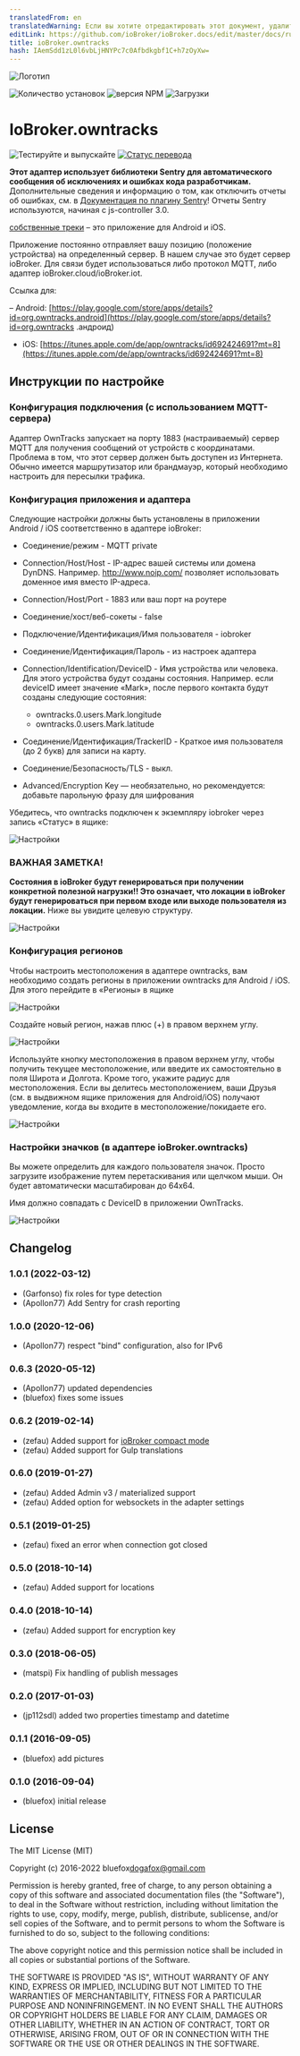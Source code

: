 ```yaml
---
translatedFrom: en
translatedWarning: Если вы хотите отредактировать этот документ, удалите поле «translatedFrom», в противном случае этот документ будет снова автоматически переведен
editLink: https://github.com/ioBroker/ioBroker.docs/edit/master/docs/ru/adapterref/iobroker.owntracks/README.md
title: ioBroker.owntracks
hash: IAemSdd1zL0l6vbLjHNYPc7c0Afbdkgbf1C+h7zOyXw=
---
```

![Логотип](../../../en/adapterref/iobroker.owntracks/admin/owntracks.png)

![Количество установок](http://iobroker.live/badges/owntracks-stable.svg)
![версия NPM](http://img.shields.io/npm/v/iobroker.owntracks.svg)
![Загрузки](https://img.shields.io/npm/dm/iobroker.owntracks.svg)

# IoBroker.owntracks
![Тестируйте и выпускайте](https://github.com/iobroker-community-adapters/ioBroker.owntracks/workflows/Test%20and%20Release/badge.svg) [![Статус перевода](https://weblate.iobroker.net/widgets/adapters/-/owntracks/svg-badge.svg)](https://weblate.iobroker.net/engage/adapters/?utm_source=widget)

**Этот адаптер использует библиотеки Sentry для автоматического сообщения об исключениях и ошибках кода разработчикам.** Дополнительные сведения и информацию о том, как отключить отчеты об ошибках, см. в [Документация по плагину Sentry](https://github.com/ioBroker/plugin-sentry#plugin-sentry)! Отчеты Sentry используются, начиная с js-controller 3.0.

[собственные треки](http://owntracks.org/) – это приложение для Android и iOS.

Приложение постоянно отправляет вашу позицию (положение устройства) на определенный сервер. В нашем случае это будет сервер ioBroker. Для связи будет использоваться либо протокол MQTT, либо адаптер ioBroker.cloud/ioBroker.iot.

Ссылка для:

– Android: [https://play.google.com/store/apps/details?id=org.owntracks.android](https://play.google.com/store/apps/details?id=org.owntracks .андроид)
- iOS: [https://itunes.apple.com/de/app/owntracks/id692424691?mt=8](https://itunes.apple.com/de/app/owntracks/id692424691?mt=8)

## Инструкции по настройке
### Конфигурация подключения (с использованием MQTT-сервера)
Адаптер OwnTracks запускает на порту 1883 (настраиваемый) сервер MQTT для получения сообщений от устройств с координатами.
Проблема в том, что этот сервер должен быть доступен из Интернета.
Обычно имеется маршрутизатор или брандмауэр, который необходимо настроить для пересылки трафика.

### Конфигурация приложения и адаптера
Следующие настройки должны быть установлены в приложении Android / iOS соответственно в адаптере ioBroker:

- Соединение/режим - MQTT private
- Connection/Host/Host - IP-адрес вашей системы или домена DynDNS. Например. http://www.noip.com/ позволяет использовать доменное имя вместо IP-адреса.
- Connection/Host/Port - 1883 или ваш порт на роутере
- Соединение/хост/веб-сокеты - false
- Подключение/Идентификация/Имя пользователя - iobroker
- Соединение/Идентификация/Пароль - из настроек адаптера
- Connection/Identification/DeviceID - Имя устройства или человека. Для этого устройства будут созданы состояния. Например. если deviceID имеет значение «Mark», после первого контакта будут созданы следующие состояния:

    - owntracks.0.users.Mark.longitude
    - owntracks.0.users.Mark.latitude

- Соединение/Идентификация/TrackerID - Краткое имя пользователя (до 2 букв) для записи на карту.
- Соединение/Безопасность/TLS - выкл.
- Advanced/Encryption Key — необязательно, но рекомендуется: добавьте парольную фразу для шифрования

Убедитесь, что owntracks подключен к экземпляру iobroker через запись «Статус» в ящике:

![Настройки](../../../en/adapterref/iobroker.owntracks/img/connection.jpg)

### ВАЖНАЯ ЗАМЕТКА!
**Состояния в ioBroker будут генерироваться при получении конкретной полезной нагрузки!! Это означает, что локации в ioBroker будут генерироваться при первом входе или выходе пользователя из локации.** Ниже вы увидите целевую структуру.

![Настройки](../../../en/adapterref/iobroker.owntracks/img/structure.png)

### Конфигурация регионов
Чтобы настроить местоположения в адаптере owntracks, вам необходимо создать регионы в приложении owntracks для Android / iOS.
Для этого перейдите в «Регионы» в ящике

![Настройки](../../../en/adapterref/iobroker.owntracks/img/regions1.jpg)

Создайте новый регион, нажав плюс (+) в правом верхнем углу.

![Настройки](../../../en/adapterref/iobroker.owntracks/img/regions2.jpg)

Используйте кнопку местоположения в правом верхнем углу, чтобы получить текущее местоположение, или введите их самостоятельно в поля Широта и Долгота. Кроме того, укажите радиус для местоположения. Если вы делитесь местоположением, ваши Друзья (см. в выдвижном ящике приложения для Android/iOS) получают уведомление, когда вы входите в местоположение/покидаете его.

![Настройки](../../../en/adapterref/iobroker.owntracks/img/regions3.jpg)

### Настройки значков (в адаптере ioBroker.owntracks)
Вы можете определить для каждого пользователя значок. Просто загрузите изображение путем перетаскивания или щелчком мыши. Он будет автоматически масштабирован до 64x64.

Имя должно совпадать с DeviceID в приложении OwnTracks.

![Настройки](../../../en/adapterref/iobroker.owntracks/img/settings1.png)

## Changelog
### 1.0.1 (2022-03-12)
* (Garfonso) fix roles for type detection
* (Apollon77) Add Sentry for crash reporting

### 1.0.0 (2020-12-06)
* (Apollon77) respect "bind" configuration, also for IPv6

### 0.6.3 (2020-05-12)
* (Apollon77) updated dependencies
* (bluefox) fixes some issues

### 0.6.2 (2019-02-14)
* (zefau) Added support for [ioBroker compact mode](https://forum.iobroker.net/viewtopic.php?f=24&t=20387#p213466)
* (zefau) Added support for Gulp translations

### 0.6.0 (2019-01-27)
* (zefau) Added Admin v3 / materialized support
* (zefau) Added option for websockets in the adapter settings

### 0.5.1 (2019-01-25)
* (zefau) fixed an error when connection got closed

### 0.5.0 (2018-10-14)
* (zefau) Added support for locations

### 0.4.0 (2018-10-14)
* (zefau) Added support for encryption key

### 0.3.0 (2018-06-05)
* (matspi) Fix handling of publish messages

### 0.2.0 (2017-01-03)
* (jp112sdl) added two properties timestamp and datetime

### 0.1.1 (2016-09-05)
* (bluefox) add pictures

### 0.1.0 (2016-09-04)
* (bluefox) initial release

## License
The MIT License (MIT)

Copyright (c) 2016-2022 bluefox<dogafox@gmail.com>

Permission is hereby granted, free of charge, to any person obtaining a copy
of this software and associated documentation files (the "Software"), to deal
in the Software without restriction, including without limitation the rights
to use, copy, modify, merge, publish, distribute, sublicense, and/or sell
copies of the Software, and to permit persons to whom the Software is
furnished to do so, subject to the following conditions:

The above copyright notice and this permission notice shall be included in
all copies or substantial portions of the Software.

THE SOFTWARE IS PROVIDED "AS IS", WITHOUT WARRANTY OF ANY KIND, EXPRESS OR
IMPLIED, INCLUDING BUT NOT LIMITED TO THE WARRANTIES OF MERCHANTABILITY,
FITNESS FOR A PARTICULAR PURPOSE AND NONINFRINGEMENT. IN NO EVENT SHALL THE
AUTHORS OR COPYRIGHT HOLDERS BE LIABLE FOR ANY CLAIM, DAMAGES OR OTHER
LIABILITY, WHETHER IN AN ACTION OF CONTRACT, TORT OR OTHERWISE, ARISING FROM,
OUT OF OR IN CONNECTION WITH THE SOFTWARE OR THE USE OR OTHER DEALINGS IN
THE SOFTWARE.
